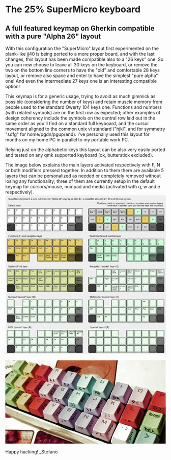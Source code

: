 # The 25% SuperMicro keyboard
## A full featured keymap on Gherkin compatible with a pure "Alpha 26" layout

With this configuration the "SuperMicro" layout first experimented on the plank-like jj40 is being ported to a more proper board, and with the last changes, this layout has been made compatible also to a "26 keys" one. So you can now choose to leave all 30 keys on the keyboard, or remove the two on the bottom line corners to have the "old" and comfortable 28 keys layout, or remove also space and enter to have the simplest "pure alpha" one! And even the intermediate 27 keys one is an interesting compatible option!

This keymap is for a generic usage, trying to avoid as much gimmick as possible (considering the number of keys) and retain muscle memory from people used to the standard Qwerty 104 keys one. Functions and numbers (with related symbols) are on the first row as expected; other examples of design coherency include the symbols on the central row laid out in the same order as you'll find on a standard full keyboard, and the cursor movement aligned to the common unix vi standard ("hjkl", and for symmetry "sdfg" for home/pgdn/pgup/end). I've personally used this layout for months on my home PC in parallel to my portable work PC.

Relying just on the alphabetic keys this layout can be also very easily ported and tested on any qmk supported keyboard (ok, butterstick excluded).

The image below explains the main layers activated respectively with F, N or both modifiers pressed together. In addition to them there are available 5 layers that can be personalized as needed or completely removed without losing any functionality; three of them are currently setup in the default keymap for cursors/mouse, numpad and media (activated with q, w and e respectively).
![layers](https://raw.githubusercontent.com/stevexyz/qmk_firmware/master/keyboards/40percentclub/gherkin/keymaps/stevexyz/newlayout26272830.jpg)

![prototype](https://github.com/stevexyz/qmk_firmware/blob/master/keyboards/40percentclub/gherkin/keymaps/stevexyz/gherkin28.jpeg)

Happy hacking!
_Stefano
